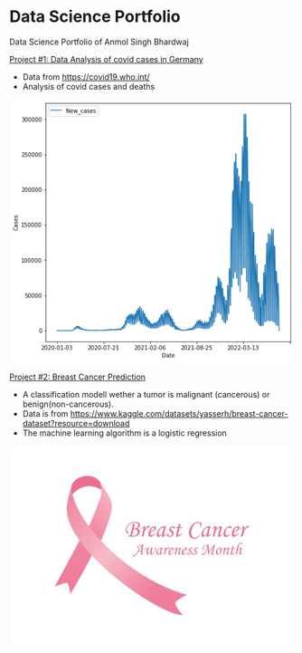 # Data Science Portfolio
Data Science Portfolio of Anmol Singh Bhardwaj

[Project #1: Data Analysis of covid cases in Germany](https://github.com/AnmolSinghBhardwaj/CovidDataAnalysis)
* Data from https://covid19.who.int/
* Analysis of covid cases and deaths

![](images/covid_cases.png)



[Project #2: Breast Cancer Prediction](https://github.com/AnmolSinghBhardwaj/BreastCancer_Prediction)
* A classification modell wether a tumor is malignant (cancerous) or benign(non-cancerous).
* Data is from https://www.kaggle.com/datasets/yasserh/breast-cancer-dataset?resource=download
* The machine learning algorithm is a logistic regression

![](images/Breast-Cancer-ribbon-logo.jpg)
